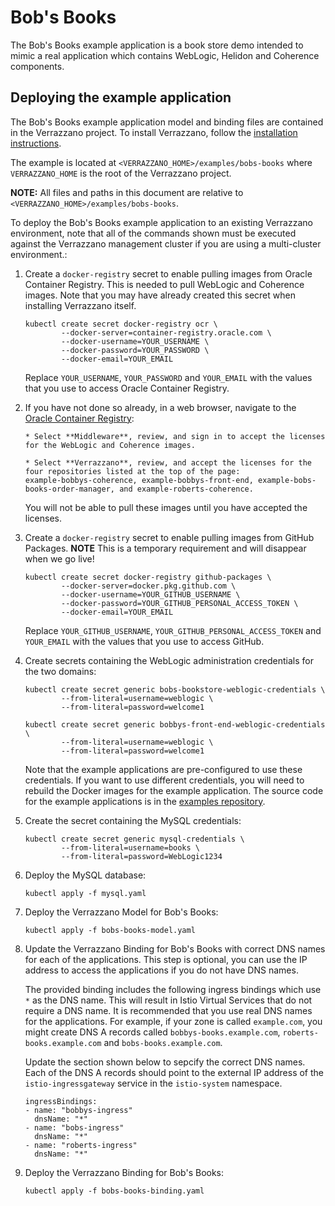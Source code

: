 # Bob's Books

The Bob's Books example application is a book store demo intended to mimic a real application which contains WebLogic,
Helidon and Coherence components.

## Deploying the example application

The Bob's Books example application model and binding files are contained in the Verrazzano project.
To install Verrazzano, follow the [installation instructions](../../install/README.md).

The example is located at `<VERRAZZANO_HOME>/examples/bobs-books` where `VERRAZZANO_HOME` is the root of the
Verrazzano project.

**NOTE:** All files and paths in this document are relative to `<VERRAZZANO_HOME>/examples/bobs-books`.

To deploy the Bob's Books example application to an existing Verrazzano environment,
note that all of the commands shown must be executed against the Verrazzano management
cluster if you are using a multi-cluster environment.:

1. Create a `docker-registry` secret to enable pulling images from Oracle Container
   Registry.  This is needed to pull WebLogic and Coherence images.  Note that you
   may have already created this secret when installing Verrazzano itself.

   ```
   kubectl create secret docker-registry ocr \
           --docker-server=container-registry.oracle.com \
           --docker-username=YOUR_USERNAME \
           --docker-password=YOUR_PASSWORD \
           --docker-email=YOUR_EMAIL
   ```

   Replace `YOUR_USERNAME`, `YOUR_PASSWORD` and `YOUR_EMAIL` with the values that you
   use to access Oracle Container Registry.

1. If you have not done so already, in a web browser, navigate to the [Oracle Container Registry](https://container-registry.oracle.com):

       * Select **Middleware**, review, and sign in to accept the licenses for the WebLogic and Coherence images.

       * Select **Verrazzano**, review, and accept the licenses for the four repositories listed at the top of the page:
       example-bobbys-coherence, example-bobbys-front-end, example-bobs-books-order-manager, and example-roberts-coherence.

   You will not be able to pull these images until you have accepted the licenses.

1. Create a `docker-registry` secret to enable pulling images from GitHub Packages.
   **NOTE** This is a temporary requirement and will disappear when we go live!

   ```
   kubectl create secret docker-registry github-packages \
           --docker-server=docker.pkg.github.com \
           --docker-username=YOUR_GITHUB_USERNAME \
           --docker-password=YOUR_GITHUB_PERSONAL_ACCESS_TOKEN \
           --docker-email=YOUR_EMAIL
   ```

   Replace `YOUR_GITHUB_USERNAME`, `YOUR_GITHUB_PERSONAL_ACCESS_TOKEN` and `YOUR_EMAIL` with
   the values that you use to access GitHub.

1. Create secrets containing the WebLogic administration credentials for the
   two domains:

   ```
   kubectl create secret generic bobs-bookstore-weblogic-credentials \
           --from-literal=username=weblogic \
           --from-literal=password=welcome1

   kubectl create secret generic bobbys-front-end-weblogic-credentials \
           --from-literal=username=weblogic \
           --from-literal=password=welcome1
   ```

   Note that the example applications are pre-configured to use these credentials.
   If you want to use different credentials, you will need to rebuild the
   Docker images for the example application.  The source code for the example
   applications is in the [examples repository](https://github.com/verrazzano/examples).

1. Create the secret containing the MySQL credentials:

   ```
   kubectl create secret generic mysql-credentials \
           --from-literal=username=books \
           --from-literal=password=WebLogic1234
   ```

1. Deploy the MySQL database:

   ```
   kubectl apply -f mysql.yaml
   ```

1. Deploy the Verrazzano Model for Bob's Books:

   ```
   kubectl apply -f bobs-books-model.yaml
   ```

1. Update the Verrazzano Binding for Bob's Books with correct DNS names for
   each of the applications.  This step is optional, you can use the IP
   address to access the applications if you do not have DNS names.

   The provided binding includes the following ingress bindings which use
   `*` as the DNS name.  This will result in Istio Virtual Services that
   do not require a DNS name.  It is recommended that you use real DNS
   names for the applications.  For example, if your zone is called
   `example.com`, you might create DNS A records called `bobbys-books.example.com`,
   `roberts-books.example.com` and `bobs-books.example.com`.

   Update the section shown below to sepcify the correct DNS names.  Each
   of the DNS A records should point to the external IP address of the
   `istio-ingressgateway` service in the `istio-system` namespace.

    ```
    ingressBindings:
    - name: "bobbys-ingress"
      dnsName: "*"
    - name: "bobs-ingress"
      dnsName: "*"
    - name: "roberts-ingress"
      dnsName: "*"
    ```


1. Deploy the Verrazzano Binding for Bob's Books:

   ```
   kubectl apply -f bobs-books-binding.yaml
   ```
